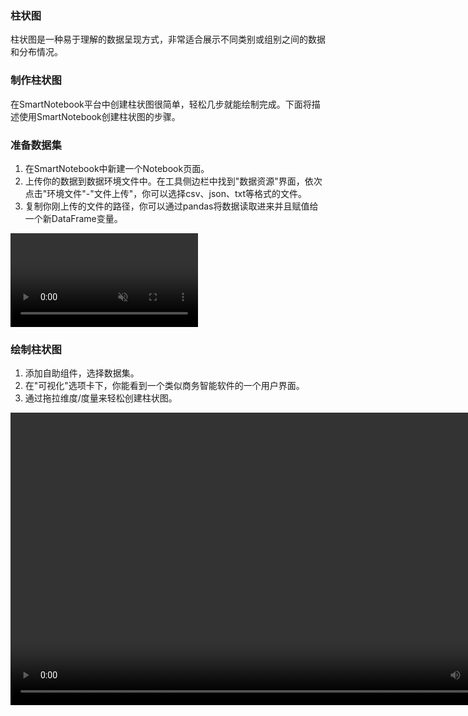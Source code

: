 ### 柱状图
柱状图是一种易于理解的数据呈现方式，非常适合展示不同类别或组别之间的数据和分布情况。
### 制作柱状图
在SmartNotebook平台中创建柱状图很简单，轻松几步就能绘制完成。下面将描述使用SmartNotebook创建柱状图的步骤。
### 准备数据集  
1. 在SmartNotebook中新建一个Notebook页面。  
2. 上传你的数据到数据环境文件中。在工具侧边栏中找到"数据资源"界面，依次点击"环境文件"-"文件上传"，你可以选择csv、json、txt等格式的文件。  
3. 复制你刚上传的文件的路径，你可以通过pandas将数据读取进来并且赋值给一个新DataFrame变量。
<video controls muted autoplay>
  <source src="/assets/selfAnalysis/dataset.mp4" type="video/mp4">
  Your browser does not support the video tag.
</video>

### 绘制柱状图
1. 添加自助组件，选择数据集。  
2. 在"可视化"选项卡下，你能看到一个类似商务智能软件的一个用户界面。  
3. 通过拖拉维度/度量来轻松创建柱状图。  
<video tabindex="0" controls class="video-stream html5-main-video" webkit-playsinline="" playsinline="" controlslist="nodownload" style="width: 832px; height: 468px; left: 0px; top: 0px;">
  <source src="/assets/selfAnalysis/bar01.mp4" type="video/mp4">
  Your browser does not support the video tag.
</video>

 
